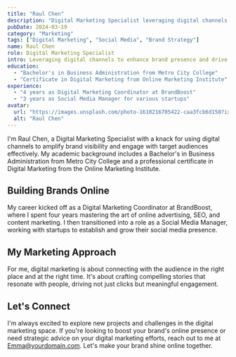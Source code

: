 ```yaml
---
title: "Raul Chen"
description: "Digital Marketing Specialist leveraging digital channels to enhance brand presence"
pubDate: 2024-03-19
category: "Marketing"
tags: ["Digital Marketing", "Social Media", "Brand Strategy"]
name: Raul Chen
role: Digital Marketing Specialist
intro: Leveraging digital channels to enhance brand presence and drive user engagement.
education:
  - "Bachelor's in Business Administration from Metro City College"
  - "Certificate in Digital Marketing from Online Marketing Institute"
experience:
  - "4 years as Digital Marketing Coordinator at BrandBoost"
  - "3 years as Social Media Manager for various startups"
avatar:
  url: "https://images.unsplash.com/photo-1610216705422-caa3fcb6d158?ixlib=rb-1.2.1&ixid=MnwxMjA3fDB8MHxwaG90by1wYWdlfHx8fGVufDB8fHx8&auto=format&fit=crop&w=1480&q=80"
  alt: "Raul Chen"
---
```


I'm Raul Chen, a Digital Marketing Specialist with a knack for using digital channels to amplify brand visibility and engage with target audiences effectively. My academic background includes a Bachelor's in Business Administration from Metro City College and a professional certificate in Digital Marketing from the Online Marketing Institute.

## Building Brands Online

My career kicked off as a Digital Marketing Coordinator at BrandBoost, where I spent four years mastering the art of online advertising, SEO, and content marketing. I then transitioned into a role as a Social Media Manager, working with startups to establish and grow their social media presence.

## My Marketing Approach

For me, digital marketing is about connecting with the audience in the right place and at the right time. It's about crafting compelling stories that resonate with people, driving not just clicks but meaningful engagement.

## Let's Connect

I'm always excited to explore new projects and challenges in the digital marketing space. If you're looking to boost your brand's online presence or need strategic advice on your digital marketing efforts, reach out to me at [Emma@yourdomain.com](mailto:Emma@yourdomain.com). Let's make your brand shine online together.
